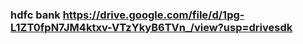 ### hdfc bank https://drive.google.com/file/d/1pg-L1ZT0fpN7JM4ktxv-VTzYkyB6TVn_/view?usp=drivesdk

<!--
**Sattubariudaykiran/Sattubariudaykiran** is a ✨ _special_ ✨ repository because its `README.md` (this file) appears on your GitHub profile.

Here are some ideas to get you started:

- 🔭 I’m currently working on ...
- 🌱 I’m currently learning ...
- 👯 I’m looking to collaborate on ...
- 🤔 I’m looking for help with ...
- 💬 Ask me about ...
- 📫 How to reach me: ...
- 😄 Pronouns: ...
- ⚡ Fun fact: ...
-->
